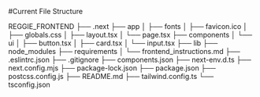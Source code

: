 #Current File Structure

REGGIE_FRONTEND
├── .next
├── app
│   ├── fonts
│   ├── favicon.ico
│   ├── globals.css
│   ├── layout.tsx
│   └── page.tsx
├── components
│   └── ui
│       ├── button.tsx
│       ├── card.tsx
│       └── input.tsx
├── lib
├── node_modules
├── requirements
│   └── frontend_instructions.md
├── .eslintrc.json
├── .gitignore
├── components.json
├── next-env.d.ts
├── next.config.mjs
├── package-lock.json
├── package.json
├── postcss.config.js
├── README.md
├── tailwind.config.ts
└── tsconfig.json